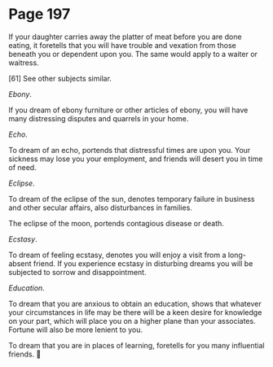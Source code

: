 # Page 197
If your daughter carries away the platter of meat before you
are done eating, it foretells that you will have trouble
and vexation from those beneath you or dependent upon you.
The same would apply to a waiter or waitress.



[61] See other subjects similar.


_Ebony_.


If you dream of ebony furniture or other articles of ebony,
you will have many distressing disputes and quarrels in your home.


_Echo_.


To dream of an echo, portends that distressful times are upon you.
Your sickness may lose you your employment, and friends will desert
you in time of need.


_Eclipse_.


To dream of the eclipse of the sun, denotes temporary failure in business
and other secular affairs, also disturbances in families.


The eclipse of the moon, portends contagious disease or death.


_Ecstasy_.


To dream of feeling ecstasy, denotes you will enjoy a visit from
a long-absent friend. If you experience ecstasy in disturbing
dreams you will be subjected to sorrow and disappointment.


_Education_.


To dream that you are anxious to obtain an education, shows that whatever
your circumstances in life may be there will be a keen desire for knowledge
on your part, which will place you on a higher plane than your associates.
Fortune will also be more lenient to you.


To dream that you are in places of learning, foretells for you
many influential friends.
